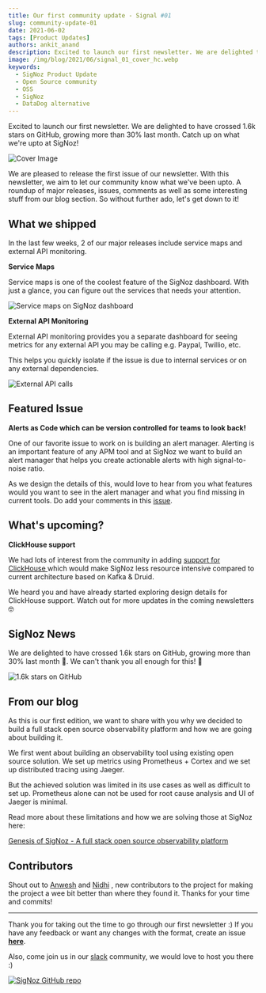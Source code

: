 ```yaml
---
title: Our first community update - Signal #01
slug: community-update-01
date: 2021-06-02
tags: [Product Updates]
authors: ankit_anand
description: Excited to launch our first newsletter. We are delighted to have crossed 1.6k stars on GitHub, growing more than 30% last month. Catch up on what we're upto at SigNoz!
image: /img/blog/2021/06/signal_01_cover_hc.webp
keywords:
  - SigNoz Product Update
  - Open Source community
  - OSS
  - SigNoz
  - DataDog alternative
---
```


Excited to launch our first newsletter. We are delighted to have crossed 1.6k stars on GitHub, growing more than 30% last month. Catch up on what we're upto at SigNoz!

<!--truncate-->

![Cover Image](/img/blog/2021/06/signal_01_cover_hc.webp)

We are pleased to release the first issue of our newsletter. With this newsletter, we aim to let our community know what we've been upto. A roundup of major releases, issues, comments as well as some interesting stuff from our blog section. So without further ado, let's get down to it!

## What we shipped

In the last few weeks, 2 of our major releases include service maps and external API monitoring.

**Service Maps**

Service maps is one of the coolest feature of the SigNoz dashboard. With just a glance, you can figure out the services that needs your attention.

![Service maps on SigNoz dashboard](/img/blog/2021/05/ezgif.com-gif-maker.gif)

<!--- Service Maps on SigNoz dashboard --->

**External API Monitoring**

External API monitoring provides you a separate dashboard for seeing metrics for any external API you may be calling e.g. Paypal, Twillio, etc.

This helps you quickly isolate if the issue is due to internal services or on any external dependencies.

![External API calls](/img/blog/2021/05/external_api.webp)

<!--- Separate dashboards for External API calls --->

## Featured Issue

**Alerts as Code which can be version controlled for teams to look back!**

One of our favorite issue to work on is building an alert manager. Alerting is an important feature of any APM tool and at SigNoz we want to build an alert manager that helps you create actionable alerts with high signal-to-noise ratio.

As we design the details of this, would love to hear from you what features would you want to see in the alert manager and what you find missing in current tools. Do add your comments in this [issue](https://signoz.us6.list-manage.com/track/click?u=eff7cdfa1bc1f3234ef2b97f7&id=4b5194297f&e=de89f4dbaa).

## What's upcoming?

**ClickHouse support**

We had lots of interest from the community in adding [support for ClickHouse ](https://signoz.us6.list-manage.com/track/click?u=eff7cdfa1bc1f3234ef2b97f7&id=46980fd8c4&e=de89f4dbaa)which would make SigNoz less resource intensive compared to current architecture based on Kafka & Druid.

We heard you and have already started exploring design details for ClickHouse support. Watch out for more updates in the coming newsletters 🤓

## SigNoz News

We are delighted to have crossed 1.6k stars on GitHub, growing more than 30% last month 🎉. We can't thank you all enough for this! 👏

![1.6k stars on GitHub](/img/blog/2021/05/screenzy-1622043034078-2.webp)

<!--- We reached 1.6K Github stars in May --->

## From our blog

As this is our first edition, we want to share with you why we decided to build a full stack open source observability platform and how we are going about building it.

We first went about building an observability tool using existing open source solution. We set up metrics using Prometheus + Cortex and we set up distributed tracing using Jaeger.

But the achieved solution was limited in its use cases as well as difficult to set up. Prometheus alone can not be used for root cause analysis and UI of Jaeger is minimal.

Read more about these limitations and how we are solving those at SigNoz here:

[Genesis of SigNoz - A full stack open source observability platform](/blog/signoz-vs-prometheus-jaeger/)

## Contributors

Shout out to [Anwesh](https://github.com/anweshknayak) and [Nidhi](https://github.com/nidhi-tandon) , new contributors to the project for making the project a wee bit better than where they found it. Thanks for your time and commits!

---

Thank you for taking out the time to go through our first newsletter :) If you have any feedback or want any changes with the format, create an issue [**here**](https://github.com/SigNoz/signoz).

Also, come join us in our [slack](https://signoz.io/slack) community, we would love to host you there :)

[![SigNoz GitHub repo](/img/blog/common/signoz_github.webp)](https://github.com/SigNoz/signoz)
